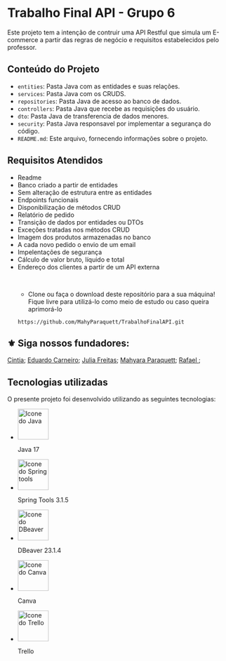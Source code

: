 <body>
    <h1>Trabalho Final API - Grupo 6</h1>
    <p>Este projeto tem a intenção de contruir uma API Restful que simula um E-commerce a partir das regras de negócio e requisitos estabelecidos pelo professor.<p>
    <h2>Conteúdo do Projeto</h2>
    <ul>
        <li><code>entities</code>: Pasta Java com as entidades e suas relações.</li>
        <li><code>services</code>: Pasta Java com os CRUDS.</li>
        <li><code>repositories</code>: Pasta Java de acesso ao banco de dados.</li>
        <li><code>controllers</code>: Pasta Java que recebe as requisições do usuário.</li>
        <li><code>dto</code>: Pasta Java de transferencia de dados menores.</li>
        <li><code>security</code>: Pasta Java responsavel por implementar a segurança do código.</li>
        <li><code>README.md</code>: Este arquivo, fornecendo informações sobre o projeto.</li>
    </ul>
    <h2>Requisitos Atendidos</h2>
    <ul>
        <li>Readme</li>
        <li>Banco criado a partir de entidades</li>
        <li>Sem alteração de estrutura entre as entidades</li>
        <li>Endpoints funcionais</li>
        <li>Disponibilização de métodos CRUD</li>
        <li>Relatório de pedido</li>
        <li>Transição de dados por entidades ou DTOs</li>
        <li>Exceções tratadas nos métodos CRUD</li>
        <li>Imagem dos produtos armazenadas no banco</li>
        <li>A cada novo pedido o envio de um email</li>
        <li>Impelentações de segurança</li>
        <li>Cálculo de valor bruto, líquido e total</li>
        <li>Endereço dos clientes a partir de um API externa</li>
    </ul>
</br>
    <ol>
      <ul>
        <li>Clone ou faça o download deste repositório para a sua máquina! Fique livre para utilizá-lo como meio de estudo ou caso queira aprimorá-lo</li>
      </ul>
        <pre><code>https://github.com/MahyParaquett/TrabalhoFinalAPI.git</code></pre>
    </ol>
    <h2>⚜️ Siga nossos fundadores:</h2>
      <a href = "https://github.com/Cintiaaaa">Cintia</a>;
      <a href = "https://github.com/eduardocs90">Eduardo Carneiro</a>;
      <a href = "https://github.com/JuFMacedo">Julia Freitas</a>;
      <a href = "https://github.com/MahyParaquett">Mahyara Paraquett</a>;
      <a href = "https://github.com/RafaelVPL">Rafael </a>;
</br>
      <h2>Tecnologias utilizadas</h2>
    <p>O presente projeto foi desenvolvido utilizando as seguintes tecnologias:</p>
    <ul>
    <li><img src="https://cdn-icons-png.flaticon.com/512/226/226777.png" alt="Icone do Java" width="70" height="70">
        <p>Java 17</p>
    </li>
    <li><img src="https://www.clipartmax.com/png/middle/241-2411261_categories-spring-tool-suite-icon.png" alt="Icone do Spring tools" width="70" height="70">
        <p>Spring Tools 3.1.5</p>
    </li>  
      <li><img src="https://upload.wikimedia.org/wikipedia/commons/thumb/b/b5/DBeaver_logo.svg/2048px-DBeaver_logo.svg.png" alt="Icone do DBeaver" width="70" height="70">
        <p>DBeaver 23.1.4</p>
    </li> 
     <li><img src="https://uxwing.com/wp-content/themes/uxwing/download/brands-and-social-media/canva-icon.png" alt="Icone do Canva" width="70" height="70">
        <p>Canva</p>
    </li>  
      <li><img src="https://cdn-icons-png.flaticon.com/512/6124/6124991.png" alt="Icone do Trello" width="70" height="70">
        <p>Trello</p>
    </li>    
</ul>
</body>
</html>
